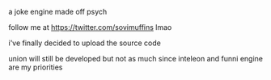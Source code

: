 a joke engine made off psych

follow me at https://twitter.com/sovimuffins lmao

i've finally decided to upload the source code

union will still be developed but not as much since inteleon and funni engine are my priorities

